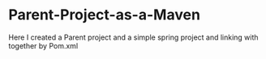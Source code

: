 # Parent-Project-as-a-Maven
Here I created a Parent project and a simple spring project and linking with together by Pom.xml 
